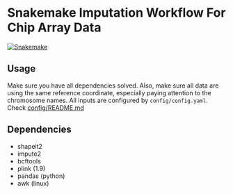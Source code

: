 # Snakemake Imputation Workflow For Chip Array Data

[![Snakemake](https://img.shields.io/badge/snakemake-≥6.3.0-brightgreen.svg)](https://snakemake.github.io)


## Usage

Make sure you have all dependencies solved. Also, make sure all data are using the same reference coordinate, especially paying attention to the chromosome names. All inputs are configured by ```config/config.yaml```. Check [config/README.md](config/README.md)

## Dependencies

- shapeit2
- impute2
- bcftools
- plink (1.9)
- pandas (python)
- awk (linux)
